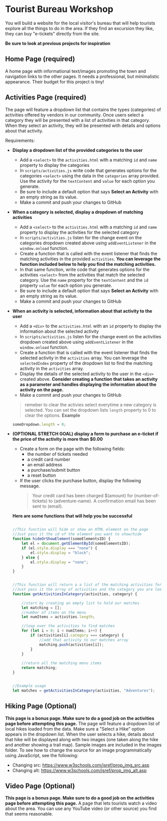 # Tourist Bureau Workshop

You will build a website for the local visitor's bureau that will help tourists explore all the things to do in the area. If they find an excursion they like, they can buy "e-tickets" directly from the site.

**Be sure to look at previous projects for inspiration**

## Home Page (required)

A home page with informational text/images promoting the town and navigation links
to the other pages. It needs a professional, but minimalistic appearance. Their budget
for this project is tiny!

## Activities Page (required)
The page will feature a dropdown list that contains the types (categories) of activities offered by vendors in our community. Once users select a category they will be presented with a list of activities in that category. When they select an activity, they will be presented with details and options about that activity.

Requirements: 
- **Display a dropdown list of the provided categories to the user**
    - Add a `<select>` to the `activities.html` with a matching `id` and `name` property to display the categories
    - In `scripts/activities.js` write code that generates options for the categories `<select>` using the data in the `categories` array provided. Use the activity for the `textContent` and `value` for each option you generate.
    - Be sure to include a default option that says **Select an Activity** with an empty string as its value.
    - Make a commit and push your changes to GitHub

- **When a category is selected, display a dropdown of matching activities**
    - Add a `<select>` to the `activities.html` with a matching `id` and `name` property to display the activities for the selected category
    - In `scripts/activities.js` listen for the change event on the categories dropdown created above using `addEventListener` in the `window.onload` function. 
    - Create a function that is called with the event listener that finds the matching activities in the provided `activities`. **You can leverage the function included below to help you find the matching activities.**
    - In that same function, write code that generates options for the activities `<select>` from the activities that match the selected category. Use the `name` property for the `textContent` and the `id` property `value` for each option you generate. 
    - Be sure to include a default option that says **Select an Activity** with an empty string as its value.
    - Make a commit and push your changes to GitHub

- **When an activity is selected, information about that activity to the user**
    - Add a `<div>` to the `activities.html` with an `id` property to display the information about the selected activity
    - In `scripts/activities.js` listen for the change event on the activities dropdown created above using `addEventListener` in the `window.onload` function. 
    - Create a function that is called with the event listener that finds the selected activity in the `activities` array. You can leverage the `selectedIndex` property of the dropdown list to find the matching activity in the `activities` array.
    - Display the details of the selected activity to the user in the `<div>` created above. **Consider creating a function that takes an activity as a parameter and handles displaying the information about the activity on the page.**
    - Make a commit and push your changes to GitHub
    

    >remeber to clear the activies select everytime a new category is selected. You can set the dropdown lists `length` property to 0 to clear the options.
    **Example**
    ```js
    someDropdown.length = 0;
    ```

- **(OPTIONAL STRETCH GOAL) display a form to purchase an e-ticket if the price of the activity is more than $0.00**
    - Create a form on the page with the following fields:
       - the number of tickets needed
       - a credit card number
       - an email address
       - a purchase/submit button
       - a reset button
    - If the user clicks the purchase button, display the following message.
        >Your credit card has been charged $(amount) for (number-of-tickets) to (adventure-name). A confirmation email has been sent to (email).

    **Here are some functions that will help you be successful**  
    ```js

    //This function will hide or show an HTML element on the page
    //Just pass it the id of the element you want to show/hide
    function hideOrShowElement(someElementsID) {
        let el = document.getElementById(someElementsID);
        if (el.style.display === "none") {
            el.style.display = "block";
        } else {
            el.style.display = "none";
        }
    }

    ```

    ```js

    //This function will return a a list of the matching activities for a given category
    //Just pass it the array of activities and the category you are looking for
    function getActivitiesInCategory(activities, category) {

        //start by creating an empty list to hold our matches
        let matching = [];
        //number of items on the menu
        let numItems = activities.length;

        //loop over the activities to find matches
        for (let i = 0; i < numItems; i++) {
            if (activities[i].category === category) {
                //add that activity to our matches array
                matching.push(activities[i]);
            }
        }
        
        //return all the matching menu items
        return matching;
    }


    //Example usage
    let matches = getActivitiesInCategory(activities, "Adventures"); 

    ```

## Hiking Page (Optional)
**This page is a bonus page. Make sure to do a good job on the activities page before attempting this page.**
The page will feature a dropdown list of local hikes loaded from the data. Make sure a "Select a Hike" option appears in the dropdown list. When the user selects a hike, details about that hike will be displayed along with two images (one taken along the hike and another showing a trail map). Sample images are included in the images folder.
To see how to change the source for an image programmatically using JavaScript, see the following:

- Changing src: https://www.w3schools.com/jsref/prop_img_src.asp
- Changing alt: https://www.w3schools.com/jsref/prop_img_alt.asp

## Video Page (Optional)
**This page is a bonus page. Make sure to do a good job on the activities page before attempting this page.**
A page that lets tourists watch a video about the area. You can use any YouTube video
(or other source) you find that seems reasonable.
